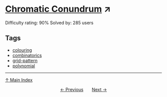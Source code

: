 # [Chromatic Conundrum](https://projecteuler.net/problem=544) ↗️

Difficulty rating: 90%
Solved by: 285 users
## Tags

- [colouring](../tags/colouring.md)
- [combinatorics](../tags/combinatorics.md)
- [grid-pattern](../tags/grid-pattern.md)
- [polynomial](../tags/polynomial.md)



---

[↑ Main Index](../README.md)


<div align=center><a href='543.md'>← Previous</a> &nbsp;&nbsp; &nbsp;&nbsp;  <a href='545.md'>Next →</a></div>
